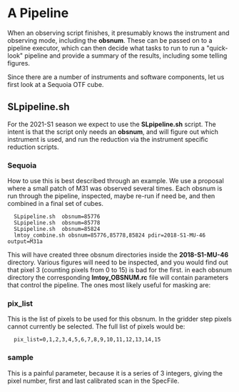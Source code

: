 # A Pipeline

When an observing script finishes, it presumably knows the instrument and
observing mode, including the **obsnum**. These can be passed on to a pipeline
executor, which can then decide what tasks to run to run a "quick-look" pipeline
and provide a summary of the results, including some telling figures.

Since there are a number of instruments and software components, let us first
look at a Sequoia OTF cube.

## SLpipeline.sh

For the 2021-S1 season we expect to use the **SLpipeline.sh** script. The intent
is that the script only needs an **obsnum**, and will figure out which instrument
is used, and run the reduction via the instrument specific reduction scripts.

### Sequoia

How to use this is best described through an example. We use a proposal where a
small patch of M31 was observed several times. Each obsnum is run through the pipeline, 
inspected, maybe re-run if need be, and then combined in a final set of cubes.

      SLpipeline.sh  obsnum=85776 
      SLpipeline.sh  obsnum=85778
      SLpipeline.sh  obsnum=85824 
      lmtoy_combine.sh obsnum=85776,85778,85824 pdir=2018-S1-MU-46 output=M31a

This will have created three obsnum directories inside the **2018-S1-MU-46** directory.
Various figures will need to be inspected, and you would find out that pixel 3
(counting pixels from 0 to 15) is bad for the first. in each obsnum directory the
corresponding **lmtoy_OBSNUM.rc** file will contain parameters that control the pipeline.
The ones most likely useful for masking are:

### pix_list

This is the list of pixels to be used for this obsnum. In the gridder step pixels cannot
currently be selected.  The full list of pixels would be:

      pix_list=0,1,2,3,4,5,6,7,8,9,10,11,12,13,14,15


### sample

This is a painful parameter, because it is a series of 3 integers, giving the pixel number, first and last
calibrated scan in the SpecFile.
